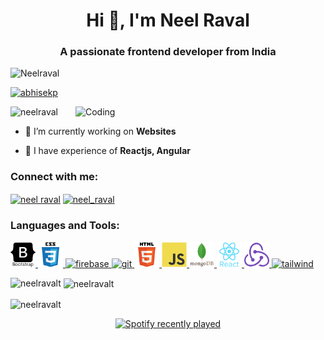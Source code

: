 

<h1 align="center">Hi 👋, I'm Neel Raval</h1>
<h3 align="center">A passionate frontend developer from India</h3>

<p align="left"> <img src="https://komarev.com/ghpvc/?username=NeelRavalt&label=Profile%20views&color=0e75b6&style=flat" alt="Neelraval" /> </p>

<p align="left"> <a href="https://github.com/ryo-ma/github-profile-trophy"><img src="https://github-profile-trophy.vercel.app/?username=abhisekp" alt="abhisekp" /></a> </p>



  <img align = "right" width="400" src="https://media.licdn.com/dms/image/C4E12AQFva6uNkZrDbQ/article-cover_image-shrink_600_2000/0/1592585405954?e=2147483647&v=beta&t=59m-8JFGcgxLpq07okNUmtVUHBJHV8TVlz0NFDeXyQ4" alt="Coding" />
<p align="left"> <img src="https://komarev.com/ghpvc/?username=NeelRavalt&label=Profile%20views&color=0e75b6&style=flat" alt="neelraval" /> </p>

- 🔭 I’m currently working on **Websites**

- 🌱 I have experience of  **Reactjs, Angular**
  
  

<h3 align="left">Connect with me:</h3>


<p align="left">
<a href=https://www.linkedin.com/in/neel-raval-a1b18b225 target="blank"><img align="center" src="https://raw.githubusercontent.com/rahuldkjain/github-profile-readme-generator/master/src/images/icons/Social/linked-in-alt.svg" alt="neel raval" height="30" width="40" /></a>
<a href="https://www.leetcode.com/neel_raval" target="blank"><img align="center" src="https://raw.githubusercontent.com/rahuldkjain/github-profile-readme-generator/master/src/images/icons/Social/leet-code.svg" alt="neel_raval" height="30" width="40" /></a>
</p>

<h3 align="left">Languages and Tools:</h3>
<p align="left"> <a href="https://getbootstrap.com" target="_blank" rel="noreferrer"> <img src="https://raw.githubusercontent.com/devicons/devicon/master/icons/bootstrap/bootstrap-plain-wordmark.svg" alt="bootstrap" width="40" height="40"/> </a> <a href="https://www.w3schools.com/css/" target="_blank" rel="noreferrer"> <img src="https://raw.githubusercontent.com/devicons/devicon/master/icons/css3/css3-original-wordmark.svg" alt="css3" width="40" height="40"/> </a> <a href="https://firebase.google.com/" target="_blank" rel="noreferrer"> <img src="https://www.vectorlogo.zone/logos/firebase/firebase-icon.svg" alt="firebase" width="40" height="40"/> </a> <a href="https://git-scm.com/" target="_blank" rel="noreferrer"> <img src="https://www.vectorlogo.zone/logos/git-scm/git-scm-icon.svg" alt="git" width="40" height="40"/> </a> <a href="https://www.w3.org/html/" target="_blank" rel="noreferrer"> <img src="https://raw.githubusercontent.com/devicons/devicon/master/icons/html5/html5-original-wordmark.svg" alt="html5" width="40" height="40"/> </a> <a href="https://developer.mozilla.org/en-US/docs/Web/JavaScript" target="_blank" rel="noreferrer"> <img src="https://raw.githubusercontent.com/devicons/devicon/master/icons/javascript/javascript-original.svg" alt="javascript" width="40" height="40"/> </a> <a href="https://www.mongodb.com/" target="_blank" rel="noreferrer"> <img src="https://raw.githubusercontent.com/devicons/devicon/master/icons/mongodb/mongodb-original-wordmark.svg" alt="mongodb" width="40" height="40"/> </a> <a href="https://reactjs.org/" target="_blank" rel="noreferrer"> <img src="https://raw.githubusercontent.com/devicons/devicon/master/icons/react/react-original-wordmark.svg" alt="react" width="40" height="40"/> </a> <a href="https://redux.js.org" target="_blank" rel="noreferrer"> <img src="https://raw.githubusercontent.com/devicons/devicon/master/icons/redux/redux-original.svg" alt="redux" width="40" height="40"/> </a> <a href="https://tailwindcss.com/" target="_blank" rel="noreferrer"> <img src="https://www.vectorlogo.zone/logos/tailwindcss/tailwindcss-icon.svg" alt="tailwind" width="40" height="40"/> </a> </p>

<p><img align="left" src="https://github-readme-stats.vercel.app/api/top-langs?username=neelravalt&show_icons=true&locale=en&layout=compact" alt="neelravalt" /></p>

<p>&nbsp;<img align="center" src="https://github-readme-stats.vercel.app/api?username=neelravalt&show_icons=true&locale=en" alt="neelravalt" /></p>

<p><img align="center" src="https://github-readme-streak-stats.herokuapp.com/?user=neelravalt&" alt="neelravalt" /></p>

<div align="center">
  <a href="https://open.spotify.com/user/31roemj3gpttzfiqavjwixgl65e4">
    <img src="https://spotify-recently-played-readme.vercel.app/api?user=31roemj3gpttzfiqavjwixgl65e4&count=5" alt="Spotify recently played"  />
  </a>
</div>

###
#
###
###
###
###
###
###

###
###
###

###






